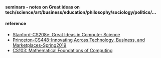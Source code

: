 #### seminars - notes on  Great ideas on tech/science/art/business/education/philosophy/sociology/politics/...

#### reference 
* [Stanford-CS208e: Great Ideas in Computer Science](https://web.stanford.edu/class/cs208e/cgi-bin/main.cgi/schedule/) 
* [Princeton-CS448-Innovating Across Technology, Business, and Marketplaces-Spring2019](https://www.cs.princeton.edu/courses/archive/spring19/cos448/schedule.html) 
* [CS103: Mathematical Foundations of Computing](http://web.stanford.edu/class/cs103//handouts/overview.html) 
